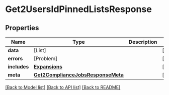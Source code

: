 # Get2UsersIdPinnedListsResponse

## Properties
Name | Type | Description | Notes
------------ | ------------- | ------------- | -------------
**data** | [List] |  | [optional] 
**errors** | [Problem] |  | [optional] 
**includes** | [**Expansions**](Expansions.md) |  | [optional] 
**meta** | [**Get2ComplianceJobsResponseMeta**](Get2ComplianceJobsResponseMeta.md) |  | [optional] 

[[Back to Model list]](../README.md#documentation-for-models) [[Back to API list]](../README.md#documentation-for-api-endpoints) [[Back to README]](../README.md)


